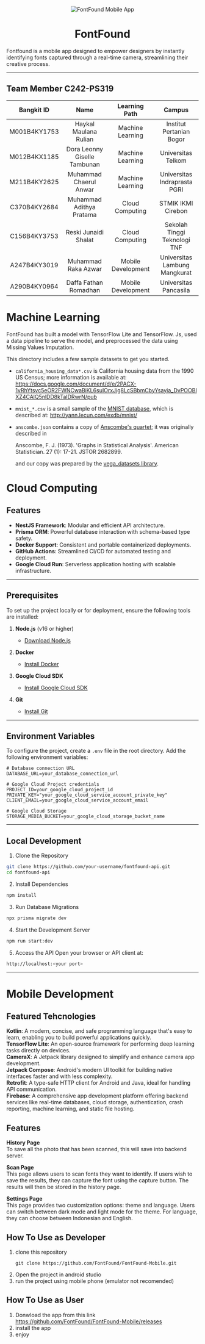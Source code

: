 <p align="center">
  <img src="https://res.cloudinary.com/dyg5rtwwe/image/upload/v1733753082/rhwrs4hfyeifxivof3oy.png" alt="FontFound Mobile App">
</p>

<h1 align="center">FontFound</h1>

Fontfound is a mobile app designed to empower designers by instantly identifying fonts captured through a real-time camera, streamlining their creative process.

---

## Team Member C242-PS319		
<div align="center">

| Bangkit ID |             Name             |   Learning Path    |           Campus              |
|:----------:|:----------------------------:|:------------------:|:-----------------------------:|
|M001B4KY1753| Haykal Maulana Rulian        | Machine Learning   | Institut Pertanian Bogor      |
|M012B4KX1185| Dora Leonny Giselle Tambunan | Machine Learning   | Universitas Telkom            |
|M211B4KY2625| Muhammad Chaerul Anwar       | Machine Learning   | Universitas Indraprasta PGRI  |
|C370B4KY2684| Muhammad Adithya Pratama     | Cloud Computing    | STMIK IKMI Cirebon            |
|C156B4KY3753| Reski Junaidi Shalat         | Cloud Computing    | Sekolah Tinggi Teknologi TNF  |
|A247B4KY3019| Muhammad Raka Azwar          | Mobile Development | Universitas Lambung Mangkurat |
|A290B4KY0964| Daffa Fathan Romadhan        | Mobile Development | Universitas Pancasila         |

</div>

# Machine Learning
FontFound has built a model with TensorFlow Lite and TensorFlow. Js, used a data pipeline to serve the model, and preprocessed the data using Missing Values Imputation.

This directory includes a few sample datasets to get you started.

*   `california_housing_data*.csv` is California housing data from the 1990 US
    Census; more information is available at:
    https://docs.google.com/document/d/e/2PACX-1vRhYtsvc5eOR2FWNCwaBiKL6suIOrxJig8LcSBbmCbyYsayia_DvPOOBlXZ4CAlQ5nlDD8kTaIDRwrN/pub

*   `mnist_*.csv` is a small sample of the
    [MNIST database](https://en.wikipedia.org/wiki/MNIST_database), which is
    described at: http://yann.lecun.com/exdb/mnist/

*   `anscombe.json` contains a copy of
    [Anscombe's quartet](https://en.wikipedia.org/wiki/Anscombe%27s_quartet); it
    was originally described in

    Anscombe, F. J. (1973). 'Graphs in Statistical Analysis'. American
    Statistician. 27 (1): 17-21. JSTOR 2682899.

    and our copy was prepared by the
    [vega_datasets library](https://github.com/altair-viz/vega_datasets/blob/4f67bdaad10f45e3549984e17e1b3088c731503d/vega_datasets/_data/anscombe.json).

# Cloud Computing
## Features

- **NestJS Framework**: Modular and efficient API architecture.
- **Prisma ORM**: Powerful database interaction with schema-based type safety.
- **Docker Support**: Consistent and portable containerized deployments.
- **GitHub Actions**: Streamlined CI/CD for automated testing and deployment.
- **Google Cloud Run**: Serverless application hosting with scalable infrastructure.

---

## Prerequisites

To set up the project locally or for deployment, ensure the following tools are installed:

1. **Node.js** (v16 or higher)  
   - [Download Node.js](https://nodejs.org/)
   
2. **Docker**  
   - [Install Docker](https://www.docker.com/get-started)
   
3. **Google Cloud SDK**  
   - [Install Google Cloud SDK](https://cloud.google.com/sdk/docs/install)
   
4. **Git**  
   - [Install Git](https://git-scm.com/)

---

## Environment Variables

To configure the project, create a `.env` file in the root directory. Add the following environment variables:

```env
# Database connection URL
DATABASE_URL=your_database_connection_url

# Google Cloud Project credentials
PROJECT_ID=your_google_cloud_project_id
PRIVATE_KEY="your_google_cloud_service_account_private_key"
CLIENT_EMAIL=your_google_cloud_service_account_email

# Google Cloud Storage
STORAGE_MEDIA_BUCKET=your_google_cloud_storage_bucket_name
```

---

## Local Development
1. Clone the Repository
```bash
git clone https://github.com/your-username/fontfound-api.git
cd fontfound-api
```

2. Install Dependencies
```bash
npm install
```

3. Run Database Migrations
```bash
npx prisma migrate dev
```

4. Start the Development Server
```bash
npm run start:dev
```

5. Access the API Open your browser or API client at:
```bash
http://localhost:<your port>
```

---

# Mobile Development

## Featured Tehcnologies

**Kotlin**: A modern, concise, and safe programming language that's easy to learn, enabling you to build powerful applications quickly.  
**TensorFlow Lite**: An open-source framework for performing deep learning tasks directly on devices.  
**CameraX**: A Jetpack library designed to simplify and enhance camera app development.  
**Jetpack Compose**: Android's modern UI toolkit for building native interfaces faster and with less complexity.  
**Retrofit**: A type-safe HTTP client for Android and Java, ideal for handling API communication.  
**Firebase**: A comprehensive app development platform offering backend services like real-time databases, cloud storage, authentication, crash reporting, machine learning, and static file hosting.  

## Features

**History Page** <br>
To save all the photo that has been scanned, this will save into backend server.

**Scan Page** <br>
This page allows users to scan fonts they want to identify. If users wish to save the results, they can capture the font using the capture button. The results will then be stored in the history page.

**Settings Page** <br>
This page provides two customization options: theme and language. Users can switch between dark mode and light mode for the theme. For language, they can choose between Indonesian and English.

## How To Use as Developer

1. clone this repository
   ```
   git clone https://github.com/FontFound/FontFound-Mobile.git
   ```
2. Open the project in android studio
3. run the project using mobile phone (emulator not recomended)

## How To Use as User

1. Donwload the app from this link https://github.com/FontFound/FontFound-Mobile/releases
2. install the app
3. enjoy
